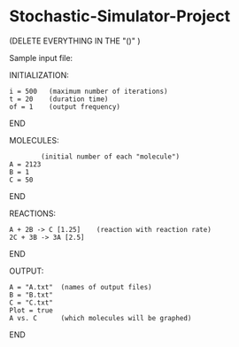 Stochastic-Simulator-Project
============================
(DELETE EVERYTHING IN THE "()" )


Sample input file:

INITIALIZATION:

	i = 500   (maximum number of iterations)
	t = 20    (duration time)
	of = 1    (output frequency)
END

MOLECULES:

			(initial number of each "molecule")
	A = 2123
	B = 1
	C = 50
END

REACTIONS:

	A + 2B -> C [1.25]    (reaction with reaction rate)
	2C + 3B -> 3A [2.5]
END

OUTPUT:

	A = "A.txt"  (names of output files)
	B = "B.txt"
	C = "C.txt"
	Plot = true
	A vs. C      (which molecules will be graphed)
END



